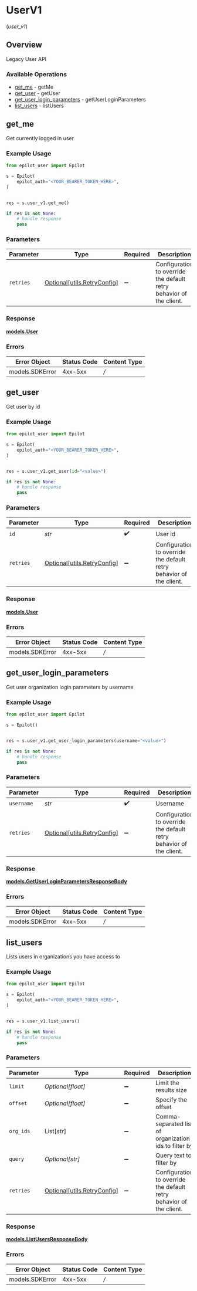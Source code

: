 # UserV1
(*user_v1*)

## Overview

Legacy User API

### Available Operations

* [get_me](#get_me) - getMe
* [get_user](#get_user) - getUser
* [get_user_login_parameters](#get_user_login_parameters) - getUserLoginParameters
* [list_users](#list_users) - listUsers

## get_me

Get currently logged in user

### Example Usage

```python
from epilot_user import Epilot

s = Epilot(
    epilot_auth="<YOUR_BEARER_TOKEN_HERE>",
)


res = s.user_v1.get_me()

if res is not None:
    # handle response
    pass

```

### Parameters

| Parameter                                                           | Type                                                                | Required                                                            | Description                                                         |
| ------------------------------------------------------------------- | ------------------------------------------------------------------- | ------------------------------------------------------------------- | ------------------------------------------------------------------- |
| `retries`                                                           | [Optional[utils.RetryConfig]](../../models/utils/retryconfig.md)    | :heavy_minus_sign:                                                  | Configuration to override the default retry behavior of the client. |


### Response

**[models.User](../../models/user.md)**
### Errors

| Error Object    | Status Code     | Content Type    |
| --------------- | --------------- | --------------- |
| models.SDKError | 4xx-5xx         | */*             |

## get_user

Get user by id

### Example Usage

```python
from epilot_user import Epilot

s = Epilot(
    epilot_auth="<YOUR_BEARER_TOKEN_HERE>",
)


res = s.user_v1.get_user(id="<value>")

if res is not None:
    # handle response
    pass

```

### Parameters

| Parameter                                                           | Type                                                                | Required                                                            | Description                                                         |
| ------------------------------------------------------------------- | ------------------------------------------------------------------- | ------------------------------------------------------------------- | ------------------------------------------------------------------- |
| `id`                                                                | *str*                                                               | :heavy_check_mark:                                                  | User id                                                             |
| `retries`                                                           | [Optional[utils.RetryConfig]](../../models/utils/retryconfig.md)    | :heavy_minus_sign:                                                  | Configuration to override the default retry behavior of the client. |


### Response

**[models.User](../../models/user.md)**
### Errors

| Error Object    | Status Code     | Content Type    |
| --------------- | --------------- | --------------- |
| models.SDKError | 4xx-5xx         | */*             |

## get_user_login_parameters

Get user organization login parameters by username

### Example Usage

```python
from epilot_user import Epilot

s = Epilot()


res = s.user_v1.get_user_login_parameters(username="<value>")

if res is not None:
    # handle response
    pass

```

### Parameters

| Parameter                                                           | Type                                                                | Required                                                            | Description                                                         |
| ------------------------------------------------------------------- | ------------------------------------------------------------------- | ------------------------------------------------------------------- | ------------------------------------------------------------------- |
| `username`                                                          | *str*                                                               | :heavy_check_mark:                                                  | Username                                                            |
| `retries`                                                           | [Optional[utils.RetryConfig]](../../models/utils/retryconfig.md)    | :heavy_minus_sign:                                                  | Configuration to override the default retry behavior of the client. |


### Response

**[models.GetUserLoginParametersResponseBody](../../models/getuserloginparametersresponsebody.md)**
### Errors

| Error Object    | Status Code     | Content Type    |
| --------------- | --------------- | --------------- |
| models.SDKError | 4xx-5xx         | */*             |

## list_users

Lists users in organizations you have access to

### Example Usage

```python
from epilot_user import Epilot

s = Epilot(
    epilot_auth="<YOUR_BEARER_TOKEN_HERE>",
)


res = s.user_v1.list_users()

if res is not None:
    # handle response
    pass

```

### Parameters

| Parameter                                                           | Type                                                                | Required                                                            | Description                                                         |
| ------------------------------------------------------------------- | ------------------------------------------------------------------- | ------------------------------------------------------------------- | ------------------------------------------------------------------- |
| `limit`                                                             | *Optional[float]*                                                   | :heavy_minus_sign:                                                  | Limit the results size                                              |
| `offset`                                                            | *Optional[float]*                                                   | :heavy_minus_sign:                                                  | Specify the offset                                                  |
| `org_ids`                                                           | List[*str*]                                                         | :heavy_minus_sign:                                                  | Comma-separated list of organization ids to filter by               |
| `query`                                                             | *Optional[str]*                                                     | :heavy_minus_sign:                                                  | Query text to filter by                                             |
| `retries`                                                           | [Optional[utils.RetryConfig]](../../models/utils/retryconfig.md)    | :heavy_minus_sign:                                                  | Configuration to override the default retry behavior of the client. |


### Response

**[models.ListUsersResponseBody](../../models/listusersresponsebody.md)**
### Errors

| Error Object    | Status Code     | Content Type    |
| --------------- | --------------- | --------------- |
| models.SDKError | 4xx-5xx         | */*             |
